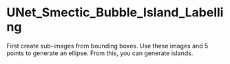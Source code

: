 # UNet_Smectic_Bubble_Island_Labelling
First create sub-images from bounding boxes. Use these images and 5 points to generate an ellipse. From this, you can generate islands.
